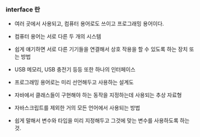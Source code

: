 ### interface 란

- 여러 곳에서 사용되고, 컴퓨터 용어로도 쓰이고 프로그래밍 용어이다.

- 컴퓨터 용어는 서로 다른 두 개의 시스템
- 쉽게 얘기하면 서로 다른 기기들을 연결해서 상호 작용을 할 수 있도록 하는 장치 또는 방법
- USB 메모리, USB 충전기 등등 또한 하나의 인터페이스

- 프로그래밍 용어로는 미리 선언해두고 사용하는 설계도
- 자바에서 클래스들이 구현해야 하는 동작을 지정하는데 사용되는 추상 자료형
- 자바스크립트를 제외한 거의 모든 언어에서 사용되는 방법
- 쉽게 말해서 변수와 타입을 미리 지정해두고 그것에 맞는 변수를 사용하도록 하는 것.
